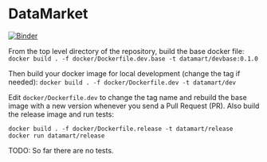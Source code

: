 # DataMarket

[![Binder](https://mybinder.org/badge.svg)](https://mybinder.org/v2/gh/anishagarwal1990/DataMarket/dev)


From the top level directory of the repository, build the base docker file:
`docker build . -f docker/Dockerfile.dev.base -t datamart/devbase:0.1.0`

Then build your docker image for local development (change the tag if needed):
`docker build . -f docker/Dockerfile.dev -t datamart/dev`

Edit `docker/Dockerfile.dev` to change the tag name and rebuild the base image with a new version whenever you send a Pull Request (PR). Also build the release image and run tests:
```
docker build . -f docker/Dockerfile.release -t datamart/release
docker run datamart/release
```

TODO: So far there are no tests.
